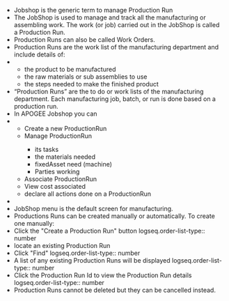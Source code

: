 - Jobshop is the generic term to manage Production Run
- The JobShop is used to manage and track all the manufacturing or assembling work.
  The work (or job) carried out in the JobShop is called a Production Run.
- Production Runs can also be called Work Orders.
- Production Runs are the work list of the manufacturing department and include details of:
- <ul>
      <li>the product to be manufactured</li>
      <li>the raw materials or sub assemblies to use</li>
      <li>the steps needed to make the finished product</li>
  </ul>
- “Production Runs” are the to do or work lists of the manufacturing department.
  Each manufacturing job, batch, or run is done based on a production run.
- In APOGEE Jobshop you can
- <ul><li>Create a new ProductionRun</li><li>Manage ProductionRun</li><ul><li>its tasks</li><li>the materials needed</li><li>fixedAsset need (machine)</li><li>Parties working</li></ul><li>Associate ProductionRun</li><li>View cost associated</li><li>declare all actions done on a ProductionRun</li></ul>
-
- JobShop menu is the default screen for manufacturing.
- Productions Runs can be created manually or automatically.
  To create one manually:
- Click the "Create a Production Run" button
  logseq.order-list-type:: number
- locate an existing Production Run
- Click "Find"
  logseq.order-list-type:: number
- A list of any existing Production Runs will be displayed
  logseq.order-list-type:: number
- Click the Production Run Id to view the Production Run details
  logseq.order-list-type:: number
- Production Runs cannot be deleted but they can be cancelled instead.